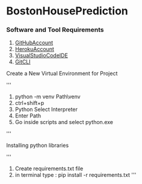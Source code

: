 # BostonHousePrediction

### Software and Tool Requirements

1. [GitHubAccount](https://github.com)
2. [HerokuAccount](https://heroku.com)
3. [VisualStudioCodeIDE](https://code.visualstudio.com/)
4. [GitCLI](https://git-scm.com/downloads)

Create a New Virtual Environment for Project

'''
1. python -m venv Path\venv
2. ctrl+shift+p
3. Python Select Interpreter
4. Enter Path
5. Go inside scripts and select python.exe

'''

Installing python libraries

'''
1. Create requirements.txt file
2. in terminal type : pip install -r requirements.txt
'''